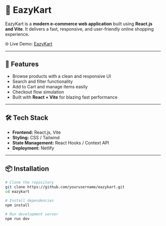 # 🛒 EazyKart 

EazyKart is a **modern e-commerce web application** built using **React.js and Vite**. It delivers a fast, responsive, and user-friendly online shopping experience.  

🌐 Live Demo: [EazyKart](https://ezykart.netlify.app/)  

---

## 🚀 Features  
- Browse products with a clean and responsive UI  
- Search and filter functionality  
- Add to Cart and manage items easily  
- Checkout flow simulation  
- Built with **React + Vite** for blazing fast performance  

---

## 🛠️ Tech Stack  
- **Frontend:** React.js, Vite  
- **Styling:** CSS / Tailwind 
- **State Management:** React Hooks / Context API  
- **Deployment:** Netlify  

---

## 📦 Installation  

```bash
# Clone the repository
git clone https://github.com/yourusername/eazykart.git
cd eazykart

# Install dependencies
npm install

# Run development server
npm run dev
